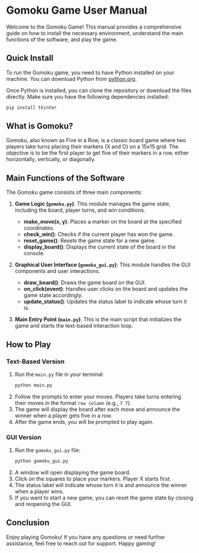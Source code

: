 # Gomoku Game User Manual

Welcome to the Gomoku Game! This manual provides a comprehensive guide on how to install the necessary environment, understand the main functions of the software, and play the game.

## Quick Install

To run the Gomoku game, you need to have Python installed on your machine. You can download Python from [python.org](https://www.python.org/downloads/).

Once Python is installed, you can clone the repository or download the files directly. Make sure you have the following dependencies installed:

```bash
pip install tkinter
```

## What is Gomoku?

Gomoku, also known as Five in a Row, is a classic board game where two players take turns placing their markers (X and O) on a 15x15 grid. The objective is to be the first player to get five of their markers in a row, either horizontally, vertically, or diagonally.

## Main Functions of the Software

The Gomoku game consists of three main components:

1. **Game Logic (`gomoku.py`)**: This module manages the game state, including the board, player turns, and win conditions.
   - **make_move(x, y)**: Places a marker on the board at the specified coordinates.
   - **check_win()**: Checks if the current player has won the game.
   - **reset_game()**: Resets the game state for a new game.
   - **display_board()**: Displays the current state of the board in the console.

2. **Graphical User Interface (`gomoku_gui.py`)**: This module handles the GUI components and user interactions.
   - **draw_board()**: Draws the game board on the GUI.
   - **on_click(event)**: Handles user clicks on the board and updates the game state accordingly.
   - **update_status()**: Updates the status label to indicate whose turn it is.

3. **Main Entry Point (`main.py`)**: This is the main script that initializes the game and starts the text-based interaction loop.

## How to Play

### Text-Based Version

1. Run the `main.py` file in your terminal:
   ```bash
   python main.py
   ```
2. Follow the prompts to enter your moves. Players take turns entering their moves in the format `row column` (e.g., `7 7`).
3. The game will display the board after each move and announce the winner when a player gets five in a row.
4. After the game ends, you will be prompted to play again.

### GUI Version

1. Run the `gomoku_gui.py` file:
   ```bash
   python gomoku_gui.py
   ```
2. A window will open displaying the game board.
3. Click on the squares to place your markers. Player X starts first.
4. The status label will indicate whose turn it is and announce the winner when a player wins.
5. If you want to start a new game, you can reset the game state by closing and reopening the GUI.

## Conclusion

Enjoy playing Gomoku! If you have any questions or need further assistance, feel free to reach out for support. Happy gaming!